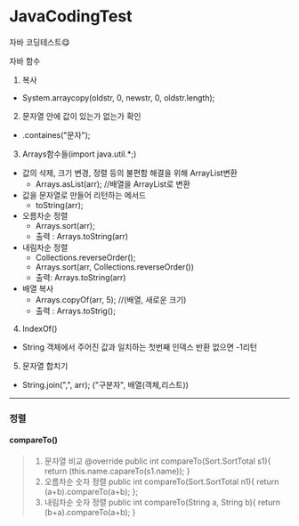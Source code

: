 # JavaCodingTest
자바 코딩테스트😋

자바 함수
1. 복사 
- System.arraycopy(oldstr, 0, newstr, 0, oldstr.length);
2. 문자열 안에 값이 있는가 없는가 확인
- .containes("문자");
3. Arrays함수들(import java.util.*;)
- 값의 삭제, 크기 변경, 정렬 등의 불편함 해결을 위해 ArrayList변환
  - Arrays.asList(arr); //배열을 ArrayList로 변환
- 값을 문자열로 만들어 리턴하는 메서드
    - toString(arr);
- 오름차순 정렬
  - Arrays.sort(arr);
  - 출력 : Arrays.toString(arr)
- 내림차순 정렬
  - Collections.reverseOrder();
  - Arrays.sort(arr, Collections.reverseOrder())
  - 출력: Arrays.toString(arr)
- 배열 복사
  - Arrays.copyOf(arr, 5); //(배열, 새로운 크기)
  - 출력 : Arrays.toStrig();
4. IndexOf()
- String 객체에서 주어진 값과 일치하는 첫번째 인덱스 반환 없으면 -1리턴
5. 문자열 합치기
- String.join(",", arr); ("구분자", 배열(객체,리스트))
<hr/>

### 정렬
#### compareTo()
> 1) 문자열 비교
@override
public int compareTo(Sort.SortTotal s1){
	return (this.name.capareTo(s1.name));
}
> 2) 오름차순 숫자 정렬
public int compareTo(Sort.SortTotal n1){
	return (a+b).compareTo(a+b);
};
> 3) 내림차순 숫자 정렬
public int compareTo(String a, String b){
	return (b+a).compareTo(a+b);
}
